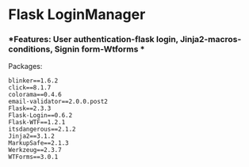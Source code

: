# Flask LoginManager


### *Features: User authentication-flask login, Jinja2-macros-conditions, Signin form-Wtforms *
Packages:
```
blinker==1.6.2
click==8.1.7
colorama==0.4.6
email-validator==2.0.0.post2
Flask==2.3.3
Flask-Login==0.6.2
Flask-WTF==1.2.1
itsdangerous==2.1.2
Jinja2==3.1.2
MarkupSafe==2.1.3
Werkzeug==2.3.7
WTForms==3.0.1
```
